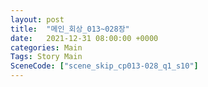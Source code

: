 ```yaml
---
layout: post
title:  "메인_회상_013~028장"
date:   2021-12-31 08:00:00 +0000
categories: Main
Tags: Story Main
SceneCode: ["scene_skip_cp013-028_q1_s10"]
---
```

